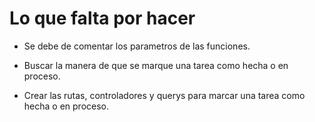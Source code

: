 # Lo que falta por hacer

- Se debe de comentar los parametros de las funciones.

- Buscar la manera de que se marque una tarea como hecha o en proceso.
- Crear las rutas, controladores y querys para marcar una tarea como hecha o en proceso.